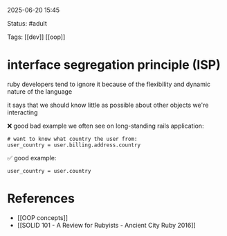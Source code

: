 2025-06-20 15:45

Status: #adult

Tags: [[dev]] [[oop]]

# interface segregation principle (ISP)

ruby developers tend to ignore it because of the flexibility and dynamic nature of the language

it says that we should know little as possible about other objects we're interacting

❌ good bad example we often see on long-standing rails application:
```shell
# want to know what country the user from: 
user_country = user.billing.address.country
```

✅ good example:
```shell
user_country = user.country
```




# References

- [[OOP concepts]]
- [[SOLID 101 - A Review for Rubyists - Ancient City Ruby 2016]]
